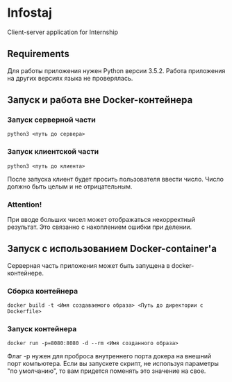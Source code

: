 # Infostaj
Client-server application for Internship

## Requirements
Для работы приложения нужен Python версии 3.5.2.
Работа приложения на других версиях языка не проверялась.

## Запуск и работа вне Docker-контейнера

### Запуск серверной части
```
python3 <путь до сервера>
```

### Запуск клиентской части
```
python3 <путь до клиента>
```

После запуска клиент будет просить пользователя ввести число. Число должно быть целым и не отрицательным.

### Attention!
При вводе больших чисел может отображаться некорректный результат. Это связанно с накоплением ошибки при делении.

## Запуск с использованием Docker-container'а
Серверная часть приложения может быть запущена в docker-контейнере.

### Сборка контейнера
```
docker build -t <Имя создаваемого образа> <Путь до директории с Dockerfile>
```

### Запуск контейнера
```
docker run -p=8080:8080 -d --rm <Имя созданного образа>
```
Флаг -p нужен для проброса внутреннего порта докера на внешний порт компьютера. Если вы запускете скрипт, не используя параметры "по умолчанию", то вам придется поменять это значение на свое.
